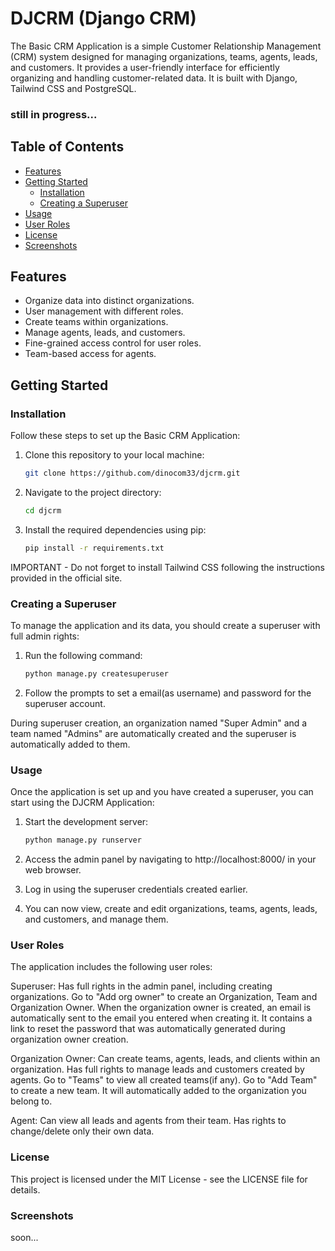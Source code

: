 # DJCRM (Django CRM)

The Basic CRM Application is a simple Customer Relationship Management (CRM) system designed for managing organizations, teams, agents, leads, and customers. It provides a user-friendly interface for efficiently organizing and handling customer-related data. 
It is built with Django, Tailwind CSS and PostgreSQL.
### still in progress...

## Table of Contents

- [Features](#features)
- [Getting Started](#getting-started)
  - [Installation](#installation)
  - [Creating a Superuser](#creating-a-superuser)
- [Usage](#usage)
- [User Roles](#user-roles)
- [License](#license)
- [Screenshots](#screenshots)

## Features

- Organize data into distinct organizations.
- User management with different roles.
- Create teams within organizations.
- Manage agents, leads, and customers.
- Fine-grained access control for user roles.
- Team-based access for agents.

## Getting Started

### Installation

Follow these steps to set up the Basic CRM Application:

1. Clone this repository to your local machine:

   ```bash
   git clone https://github.com/dinocom33/djcrm.git

2. Navigate to the project directory:

   ```bash
   cd djcrm

3. Install the required dependencies using pip:

   ```bash
   pip install -r requirements.txt

IMPORTANT - Do not forget to install Tailwind CSS following the instructions provided in the official site.

### Creating a Superuser

To manage the application and its data, you should create a superuser with full admin rights:

1. Run the following command:

   ```bash
   python manage.py createsuperuser

2. Follow the prompts to set a email(as username) and password for the superuser account.
   
During superuser creation, an organization named "Super Admin" and a team named "Admins" are automatically created and the superuser is automatically added to them.

### Usage

Once the application is set up and you have created a superuser, you can start using the DJCRM Application:

 1. Start the development server:

    ```bash
    python manage.py runserver
2. Access the admin panel by navigating to http://localhost:8000/ in your web browser.
4. Log in using the superuser credentials created earlier.
5. You can now view, create and edit organizations, teams, agents, leads, and customers, and manage them.

### User Roles

The application includes the following user roles:

 Superuser: Has full rights in the admin panel, including creating organizations. Go to "Add org owner" to create an Organization, Team and Organization Owner. When the organization owner is created, an email is automatically sent to the email you entered when creating it. It contains a link to reset the password that was automatically generated during organization owner creation.
 
 Organization Owner: Can create teams, agents, leads, and clients within an organization. Has full rights to manage leads and customers created by agents. Go to "Teams" to view all created teams(if any). Go to "Add Team" to create a new team. It will automatically added to the organization you belong to.
 
 Agent: Can view all leads and agents from their team. Has rights to change/delete only their own data.

### License

This project is licensed under the MIT License - see the LICENSE file for details.

### Screenshots

soon...
